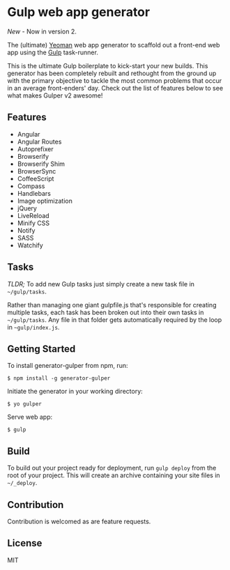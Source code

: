# Gulp web app generator

*New* - Now in version 2.

The (ultimate) [Yeoman](http://yeoman.io) web app generator to scaffold out a front-end web app using the [Gulp](http://gulpjs.com) task-runner.

This is the ultimate Gulp boilerplate to kick-start your new builds. This generator has been completely rebuilt and rethought from the ground up with the primary objective to tackle the most common problems that occur in an average front-enders' day. Check out the list of features below to see what makes Gulper v2 awesome!

## Features
* Angular
* Angular Routes
* Autoprefixer
* Browserify
* Browserify Shim
* BrowserSync
* CoffeeScript
* Compass
* Handlebars
* Image optimization
* jQuery
* LiveReload
* Minify CSS
* Notify
* SASS
* Watchify

## Tasks
*TLDR;* To add new Gulp tasks just simply create a new task file in `~/gulp/tasks`.

Rather than managing one giant gulpfile.js that's responsible for creating multiple tasks, each task has been broken out into their own tasks in `~/gulp/tasks`. Any file in that folder gets automatically required by the loop in `~gulp/index.js`.

## Getting Started

To install generator-gulper from npm, run:

```
$ npm install -g generator-gulper
```


Initiate the generator in your working directory:

```
$ yo gulper
```

Serve web app:
```
$ gulp
```

## Build
To build out your project ready for deployment, run `gulp deploy` from the root of your project. This will create an archive containing your site files in `~/_deploy`.


## Contribution
Contribution is welcomed as are feature requests.

## License
MIT